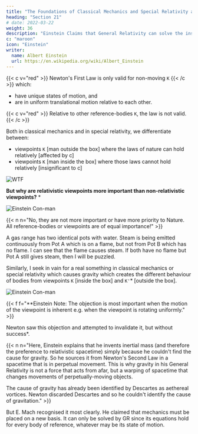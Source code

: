 ```yaml
---
title: "The Foundations of Classical Mechanics and Special Relativity are Unsatisfactory"
heading: "Section 21"
# date: 2022-03-22
weight: 36
description: "Einstein Claims that General Relativity can solve the insufficiencies of Classical Mechanics"
c: "maroon"
icon: "Einstein"
writer:
  name: Albert Einstein
  url: https://en.wikipedia.org/wiki/Albert_Einstein
---
```



{{< c v="red" >}} Newton's First Law <!-- 1 Classical mechanics starts with the following law=  Material particles far from other material particles continue to move uniformly in a straight line or a state of rest.  This law --> is only valid for non-moving `K` {{< /c >}} which: 
- have unique states of motion, and 
- are in uniform translational motion relative to each other. 


{{< c v="red" >}} Relative to other reference-bodies `K`, the law is not valid.{{< /c >}} 

Both in classical mechanics and in special relativity, we differentiate between:
- viewpoints `K` [man outside the box]  where the laws of nature can hold relatively [affected by c]
- viewpoints `K` [man inside the box] where those laws cannot hold relatively [insignificant to c] <!-- to which these laws do not hold -->

![WTF](/graphics/wtf.png)

<!-- But no person whose mode of thought is logical can rest satisfied with this condition of things. He asks=  --> 

**But why are relativistic viewpoints more important than non-relativistic viewpoints?** * <!-- reference-bodies (or their states of motion) given priority over other reference-bodies (or their states of motion) -->

![Einstein Con-man](/icons/einbla.png)

{{< n n="No, they are not more important or have more priority to Nature. All reference-bodies or viewpoints are of equal importance!" >}}


A gas range has two identical pots with water. Steam is being emitted continuously from Pot A which is on a flame, but not from Pot B which has no flame. <!-- I am surprised at this, even if I have never seen either a gas range or a pan before. But if I now notice a luminous something of bluish colour under the first pan but not under the other, I cease to be astonished, even if I have never before seen a gas flame.  --> I can see that the flame causes steam. If both have no flame but Pot A still gives steam, then I will be puzzled.

<!-- For I can only say that this bluish something will cause the emission of the steam, or at least possibly it may do so. If, however, I notice the bluish something in neither case, and if I observe that the one continuously emits steam whilst the other does not, then I shall remain astonished and dissatisfied until I have discovered some circumstance to which I can attribute the different behaviour of the two pans. -->

Similarly, I seek in vain for a real something in classical mechanics or special relativity which causes gravity <!--  to which I can attribute --> which creates the different behaviour of bodies from <!-- with respect to the --> viewpoints `K` [inside the box] and `K'`* [outside the box]. 

![Einstein Con-man](/icons/einbla.png)


{{< f f="**Einstein Note: The objection is most important when the motion of the viewpoint is inherent<!-- . reference-body is of such a nature that it does not require any external agency for its maintenance, --> e.g. when the viewpoint is rotating uniformly." >}}


Newton saw this objection and attempted to invalidate it, but without success*. 


{{< n n="Here, Einstein explains that he invents inertial mass (and therefore the preference to relativistic spacetime) simply because he couldn't find the cause for gravity. So he sources it from Newton's Second Law in a spacetime that is in perpetual movement. This is why gravity in his General Relativity is not a force that acts from afar, but a warping of spacetime that changes movements of perpetually-moving objects.  <p>The cause of gravity has already been identified by Descartes as aethereal vortices. Newton discarded Descartes and so he couldn't identify the cause of gravitation." >}}


<!-- Einstein tries to source gravity from Newton's 2nd Law -- that's why he has to impose that everything is moving! -->


But E. Mach recognised it most clearly. He claimed that mechanics must be placed on a new basis. It can only be solved by GR since its equations hold for every body of reference, whatever may be its state of motion.

